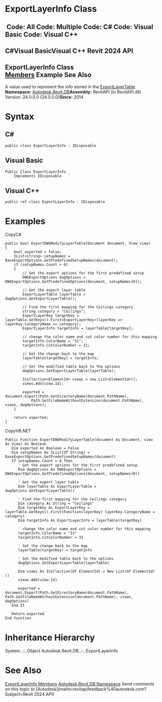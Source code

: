 # ExportLayerInfo Class

﻿
 Code: All Code: Multiple Code: C# Code: Visual Basic Code: Visual C++   
---  
C#Visual BasicVisual C++
Revit 2024 API  
---  
ExportLayerInfo Class  
[Members](38ec2833-de1c-d8ad-8388-307607bb852a.md "ExportLayerInfo Members") Example See Also  
---  
A value used to represent the info stored in the [ExportLayerTable](e68ce1c7-a922-d1b7-53bb-f832a4bad273.md "ExportLayerTable Class"). 
**Namespace:** [Autodesk.Revit.DB](87546ba7-461b-c646-cbb1-2cb8f5bff8b2.md "Autodesk.Revit.DB Namespace")**Assembly:** RevitAPI (in RevitAPI.dll) Version: 24.0.0.0 (24.0.0.0)**Since:** 2014 
# Syntax
C#  
---  
```text
public class ExportLayerInfo : IDisposable
```
  
Visual Basic  
---  
```text
Public Class ExportLayerInfo _
	Implements IDisposable
```
  
Visual C++  
---  
```text
public ref class ExportLayerInfo : IDisposable
```
  
# Examples
CopyC#
```text
public bool ExportDWGModifyLayerTable(Document document, View view)
{
    bool exported = false;
    IList<string> setupNames = BaseExportOptions.GetPredefinedSetupNames(document);
    if (setupNames.Count > 0)
    {
        // Get the export options for the first predefined setup
        DWGExportOptions dwgOptions = DWGExportOptions.GetPredefinedOptions(document, setupNames[0]);

        // Get the export layer table
        ExportLayerTable layerTable = dwgOptions.GetExportLayerTable();

        // Find the first mapping for the Ceilings category
        string category = "Ceilings";
        ExportLayerKey targetKey = layerTable.GetKeys().First<ExportLayerKey>(layerKey => layerKey.CategoryName == category);
        ExportLayerInfo targetInfo = layerTable[targetKey];

        // change the color name and cut color number for this mapping
        targetInfo.ColorName = "31";
        targetInfo.CutColorNumber = 31;

        // Set the change back to the map
        layerTable[targetKey] = targetInfo;

        // Set the modified table back to the options
        dwgOptions.SetExportLayerTable(layerTable);

        ICollection<ElementId> views = new List<ElementId>();
        views.Add(view.Id);

        exported = document.Export(Path.GetDirectoryName(document.PathName),
            Path.GetFileNameWithoutExtension(document.PathName), views, dwgOptions);
    }

    return exported;
}
```

CopyVB.NET
```text
Public Function ExportDWGModifyLayerTable(document As Document, view As View) As Boolean
   Dim exported As Boolean = False
   Dim setupNames As IList(Of String) = BaseExportOptions.GetPredefinedSetupNames(document)
   If setupNames.Count > 0 Then
      ' Get the export options for the first predefined setup
      Dim dwgOptions As DWGExportOptions = DWGExportOptions.GetPredefinedOptions(document, setupNames(0))

      ' Get the export layer table
      Dim layerTable As ExportLayerTable = dwgOptions.GetExportLayerTable()

      ' Find the first mapping for the Ceilings category
      Dim category As String = "Ceilings"
      Dim targetKey As ExportLayerKey = layerTable.GetKeys().First(Function(layerKey) layerKey.CategoryName = category)
      Dim targetInfo As ExportLayerInfo = layerTable(targetKey)

      ' change the color name and cut color number for this mapping
      targetInfo.ColorName = "31"
      targetInfo.CutColorNumber = 31

      ' Set the change back to the map
      layerTable(targetKey) = targetInfo

      ' Set the modified table back to the options
      dwgOptions.SetExportLayerTable(layerTable)

      Dim views As ICollection(Of ElementId) = New List(Of ElementId)()
      views.Add(view.Id)

      exported = document.Export(Path.GetDirectoryName(document.PathName), Path.GetFileNameWithoutExtension(document.PathName), views, dwgOptions)
   End If

   Return exported
End Function
```

# Inheritance Hierarchy
System..::..Object Autodesk.Revit.DB..::..ExportLayerInfo
# See Also
[ExportLayerInfo Members](38ec2833-de1c-d8ad-8388-307607bb852a.md "ExportLayerInfo Members")
[Autodesk.Revit.DB Namespace](87546ba7-461b-c646-cbb1-2cb8f5bff8b2.md "Autodesk.Revit.DB Namespace")
Send comments on this topic to [Autodesk](mailto:revitapifeedback%40autodesk.com?Subject=Revit 2024 API)